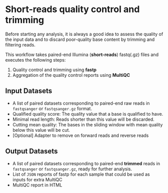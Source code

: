 # Short-reads quality control and trimming

Before starting any analysis, it is always a good idea to assess the quality of the input data and to discard poor-quality base content by trimming and filtering reads.

This workflow takes paired-end Illumina (**short-reads**) fastq(.gz) files and executes the following steps:
1. Quality control and trimming using **fastp**
2. Aggregation of the quality control reports using **MultiQC**

## Input Datasets

- A list of paired datasets corresponding to paired-end raw reads in `fastqsanger` or `fastqsanger.gz` format.
- Qualified quality score: The quality value that a base is qualified to have.
- Minimal read length: Reads shorter than this value will be discarded.
- Cutting mean quality: The bases in the sliding window with mean quality below this value will be cut.
- [Optional] Adapter to remove on forward reads and reverse reads

## Output Datasets

- A list of paired datasets corresponding to paired-end **trimmed** reads in `fastqsanger` or `fastqsanger.gz`, ready for further analysis.
- List of `JSON` reports of fastp for each sample that could be used as inputs for extra MultiQC
- MultiQC report in HTML